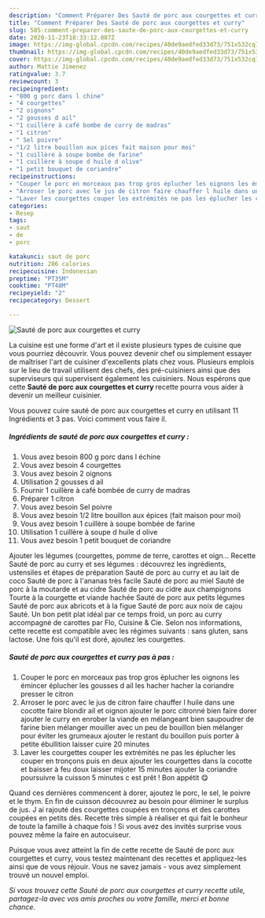 ```yaml
---
description: "Comment Préparer Des Sauté de porc aux courgettes et curry"
title: "Comment Préparer Des Sauté de porc aux courgettes et curry"
slug: 585-comment-preparer-des-saute-de-porc-aux-courgettes-et-curry
date: 2020-11-23T18:33:12.087Z
image: https://img-global.cpcdn.com/recipes/40de9aedfed33d73/751x532cq70/saute-de-porc-aux-courgettes-et-curry-photo-principale-de-la-recette.jpg
thumbnail: https://img-global.cpcdn.com/recipes/40de9aedfed33d73/751x532cq70/saute-de-porc-aux-courgettes-et-curry-photo-principale-de-la-recette.jpg
cover: https://img-global.cpcdn.com/recipes/40de9aedfed33d73/751x532cq70/saute-de-porc-aux-courgettes-et-curry-photo-principale-de-la-recette.jpg
author: Mattie Jimenez
ratingvalue: 3.7
reviewcount: 3
recipeingredient:
- "800 g porc dans l chine"
- "4 courgettes"
- "2 oignons"
- "2 gousses d ail"
- "1 cuillère à café bombe de curry de madras"
- "1 citron"
- " Sel poivre"
- "1/2 litre bouillon aux pices fait maison pour moi"
- "1 cuillère à soupe bombe de farine"
- "1 cuillère à soupe d huile d olive"
- "1 petit bouquet de coriandre"
recipeinstructions:
- "Couper le porc en morceaux pas trop gros éplucher les oignons les émincer éplucher les gousses d ail les hacher hacher la coriandre presser le citron"
- "Arroser le porc avec le jus de citron faire chauffer l huile dans une cocotte faire blondir ail et oignon ajouter le porc citronné bien faire dorer ajouter le curry en enrober la viande en mélangeant bien saupoudrer de farine bien mélanger mouiller avec un peu de bouillon bien mélanger pour éviter les grumeaux ajouter le restant du bouillon puis porter à petite ébullition laisser cuire 20 minutes"
- "Laver les courgettes couper les extrémités ne pas les éplucher les couper en tronçons puis en deux ajouter les courgettes dans la cocotte et baisser à feu doux laisser mijoter 15 minutes ajouter la coriandre poursuivre la cuisson 5 minutes c est prêt ! Bon appétit 😋"
categories:
- Resep
tags:
- saut
- de
- porc

katakunci: saut de porc 
nutrition: 286 calories
recipecuisine: Indonesian
preptime: "PT35M"
cooktime: "PT48M"
recipeyield: "2"
recipecategory: Dessert

---
```



![Sauté de porc aux courgettes et curry](https://img-global.cpcdn.com/recipes/40de9aedfed33d73/751x532cq70/saute-de-porc-aux-courgettes-et-curry-photo-principale-de-la-recette.jpg)

La cuisine est une forme d'art et il existe plusieurs types de cuisine que vous pourriez découvrir. Vous pouvez devenir chef ou simplement essayer de maîtriser l'art de cuisiner d'excellents plats chez vous. Plusieurs emplois sur le lieu de travail utilisent des chefs, des pré-cuisiniers ainsi que des superviseurs qui supervisent également les cuisiniers. Nous espérons que cette <strong> Sauté de porc aux courgettes et curry </strong> recette pourra vous aider à devenir un meilleur cuisinier.

<!--inarticleads1-->

Vous pouvez cuire sauté de porc aux courgettes et curry en utilisant 11 Ingrédients et 3 pas. Voici comment vous faire il.

##### Ingrédients de sauté de porc aux courgettes et curry :

1. Vous avez besoin 800 g porc dans l échine
1. Vous avez besoin 4 courgettes
1. Vous avez besoin 2 oignons
1. Utilisation 2 gousses d ail
1. Fournir 1 cuillère à café bombée de curry de madras
1. Préparer 1 citron
1. Vous avez besoin  Sel poivre
1. Vous avez besoin 1/2 litre bouillon aux épices (fait maison pour moi)
1. Vous avez besoin 1 cuillère à soupe bombée de farine
1. Utilisation 1 cuillère à soupe d huile d olive
1. Vous avez besoin 1 petit bouquet de coriandre


Ajouter les légumes (courgettes, pomme de terre, carottes et oign… Recette Sauté de porc au curry et ses légumes : découvrez les ingrédients, ustensiles et étapes de préparation Sauté de porc au curry et au lait de coco Sauté de porc à l&#39;ananas très facile Sauté de porc au miel Sauté de porc à la moutarde et au cidre Sauté de porc au cidre aux champignons Tourte à la courgette et viande hachée Sauté de porc aux petits légumes Sauté de porc aux abricots et à la figue Sauté de porc aux noix de cajou Sauté. Un bon petit plat idéal par ce temps froid, un porc au curry accompagné de carottes par Flo, Cuisine &amp; Cie. Selon nos informations, cette recette est compatible avec les régimes suivants : sans gluten, sans lactose. Une fois qu&#39;il est doré, ajoutez les courgettes. 

<!--inarticleads2-->

##### Sauté de porc aux courgettes et curry pas à pas :

1. Couper le porc en morceaux pas trop gros éplucher les oignons les émincer éplucher les gousses d ail les hacher hacher la coriandre presser le citron
1. Arroser le porc avec le jus de citron faire chauffer l huile dans une cocotte faire blondir ail et oignon ajouter le porc citronné bien faire dorer ajouter le curry en enrober la viande en mélangeant bien saupoudrer de farine bien mélanger mouiller avec un peu de bouillon bien mélanger pour éviter les grumeaux ajouter le restant du bouillon puis porter à petite ébullition laisser cuire 20 minutes
1. Laver les courgettes couper les extrémités ne pas les éplucher les couper en tronçons puis en deux ajouter les courgettes dans la cocotte et baisser à feu doux laisser mijoter 15 minutes ajouter la coriandre poursuivre la cuisson 5 minutes c est prêt ! Bon appétit 😋


Quand ces dernières commencent à dorer, ajoutez le porc, le sel, le poivre et le thym. En fin de cuisson découvrez au besoin pour éliminer le surplus de jus. J ai rajouté des courgettes coupées en tronçons et des carottes coupées en petits dés. Recette très simple à réaliser et qui fait le bonheur de toute la famille à chaque fois ! Si vous avez des invités surprise vous pouvez même la faire en autocuiseur. 

<!--inarticleads1-->

<p>
Puisque vous avez atteint la fin de cette recette de Sauté de porc aux courgettes et curry, vous testez maintenant des recettes et appliquez-les ainsi que de vous réjouir. Vous ne savez jamais - vous avez simplement trouvé un nouvel emploi.
</p>

<p>
<i>Si vous trouvez cette Sauté de porc aux courgettes et curry recette utile, partagez-la avec vos amis proches ou votre famille, merci et bonne chance.</i>
</p>
